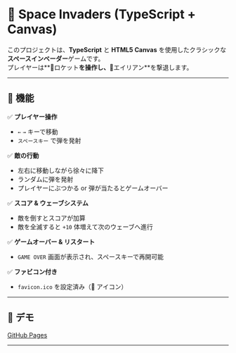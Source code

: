 # 🚀 Space Invaders (TypeScript + Canvas)

このプロジェクトは、**TypeScript** と **HTML5 Canvas** を使用したクラシックな**スペースインベーダー**ゲームです。  
プレイヤーは**🚀ロケット**を操作し、**👾エイリアン**を撃退します。

---

## 📌 機能
✅ **プレイヤー操作**
- `←` `→` キーで移動
- `スペースキー` で弾を発射

✅ **敵の行動**
- 左右に移動しながら徐々に降下
- ランダムに弾を発射
- プレイヤーにぶつかる or 弾が当たるとゲームオーバー

✅ **スコア & ウェーブシステム**
- 敵を倒すとスコアが加算
- 敵を全滅すると `+10` 体増えて次のウェーブへ進行

✅ **ゲームオーバー & リスタート**
- `GAME OVER` 画面が表示され、スペースキーで再開可能

✅ **ファビコン付き**
- `favicon.ico` を設定済み（🚀 アイコン）

---

## 🚀 デモ
[GitHub Pages](https://spaceinvaders.gh.s35gyllt.net/)

---

